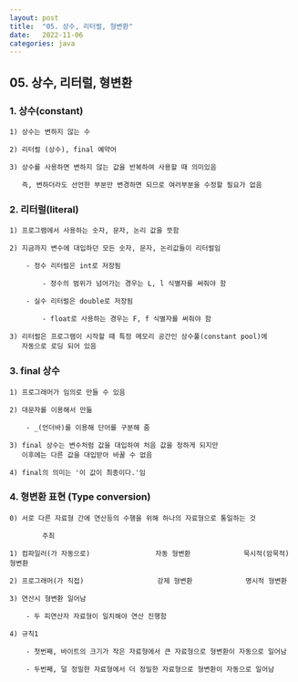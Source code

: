 ```yaml
---
layout: post
title:  "05. 상수, 리터럴, 형변환"
date:   2022-11-06
categories: java
---
```


## 05. 상수, 리터럴, 형변환

### 1. 상수(constant)

    1) 상수는 변하지 않는 수

    2) 리터럴 (상수), final 예약어

    3) 상수를 사용하면 변하지 않는 값을 반복하여 사용할 때 의미있음

       즉, 변하더라도 선언한 부분만 변경하면 되므로 여러부분을 수정할 필요가 없음

### 2. 리터럴(literal)

    1) 프로그램에서 사용하는 숫자, 문자, 논리 값을 뜻함

    2) 지금까지 변수에 대입하던 모든 숫자, 문자, 논리값들이 리터럴임

        - 정수 리터럴은 int로 저장됨

            - 정수의 범위가 넘어가는 경우는 L, l 식별자를 써줘야 함

        - 실수 리터럴은 double로 저장됨

            - float로 사용하는 경우는 F, f 식별자를 써줘야 함
   
    3) 리터럴은 프로그램이 시작할 때 특정 메모리 공간인 상수풀(constant pool)에
       자동으로 로딩 되어 있음

### 3. final 상수

    1) 프로그래머가 임의로 만들 수 있음

    2) 대문자를 이용해서 만듦

        - _(언더바)를 이용해 단어를 구분해 줌

    3) final 상수는 변수처럼 값을 대입하여 처음 값을 정하게 되지만
       이후에는 다른 값을 대입받아 바꿀 수 없음

    4) final의 의미는 '이 값이 최종이다.'임

### 4. 형변환 표현 (Type conversion)

    0) 서로 다른 자료형 간에 연산등의 수행을 위해 하나의 자료형으로 통일하는 것

            주최

    1) 컴파일러(가 자동으로)                자동 형변환             묵시적(암묵적) 형변환

    2) 프로그래머(가 직접)                  강제 형변환             명시적 형변환
    
    3) 연산시 형변환 일어남

        - 두 피연산자 자료형이 일치해야 연산 진행함

    4) 규칙1

        - 첫번째, 바이트의 크기가 작은 자료형에서 큰 자료형으로 형변환이 자동으로 일어남

        - 두번째, 덜 정밀한 자료형에서 더 정밀한 자료형으로 형변환이 자동으로 일어남